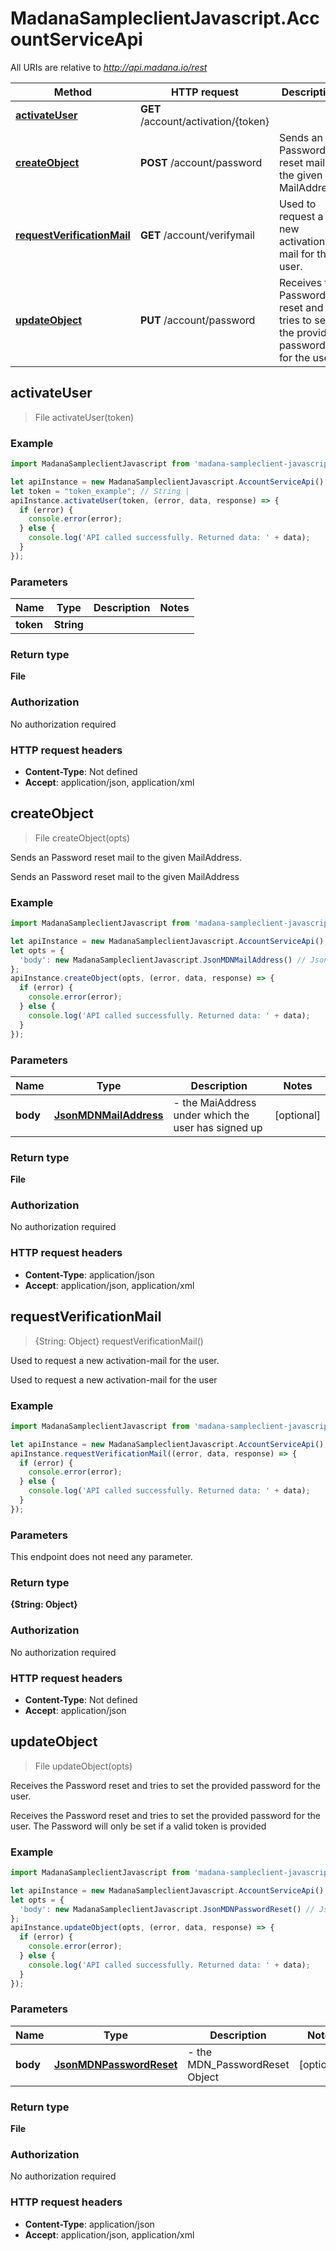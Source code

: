 # MadanaSampleclientJavascript.AccountServiceApi

All URIs are relative to *http://api.madana.io/rest*

Method | HTTP request | Description
------------- | ------------- | -------------
[**activateUser**](AccountServiceApi.md#activateUser) | **GET** /account/activation/{token} | 
[**createObject**](AccountServiceApi.md#createObject) | **POST** /account/password | Sends an Password reset mail to the given MailAddress.
[**requestVerificationMail**](AccountServiceApi.md#requestVerificationMail) | **GET** /account/verifymail | Used to request a new  activation-mail for the user.
[**updateObject**](AccountServiceApi.md#updateObject) | **PUT** /account/password | Receives the Password reset and tries to set the provided password for the user.



## activateUser

> File activateUser(token)



### Example

```javascript
import MadanaSampleclientJavascript from 'madana-sampleclient-javascript';

let apiInstance = new MadanaSampleclientJavascript.AccountServiceApi();
let token = "token_example"; // String | 
apiInstance.activateUser(token, (error, data, response) => {
  if (error) {
    console.error(error);
  } else {
    console.log('API called successfully. Returned data: ' + data);
  }
});
```

### Parameters


Name | Type | Description  | Notes
------------- | ------------- | ------------- | -------------
 **token** | **String**|  | 

### Return type

**File**

### Authorization

No authorization required

### HTTP request headers

- **Content-Type**: Not defined
- **Accept**: application/json, application/xml


## createObject

> File createObject(opts)

Sends an Password reset mail to the given MailAddress.

Sends an Password reset mail to the given MailAddress

### Example

```javascript
import MadanaSampleclientJavascript from 'madana-sampleclient-javascript';

let apiInstance = new MadanaSampleclientJavascript.AccountServiceApi();
let opts = {
  'body': new MadanaSampleclientJavascript.JsonMDNMailAddress() // JsonMDNMailAddress | - the MaiAddress under which the user has signed up
};
apiInstance.createObject(opts, (error, data, response) => {
  if (error) {
    console.error(error);
  } else {
    console.log('API called successfully. Returned data: ' + data);
  }
});
```

### Parameters


Name | Type | Description  | Notes
------------- | ------------- | ------------- | -------------
 **body** | [**JsonMDNMailAddress**](JsonMDNMailAddress.md)| - the MaiAddress under which the user has signed up | [optional] 

### Return type

**File**

### Authorization

No authorization required

### HTTP request headers

- **Content-Type**: application/json
- **Accept**: application/json, application/xml


## requestVerificationMail

> {String: Object} requestVerificationMail()

Used to request a new  activation-mail for the user.

Used to request a new  activation-mail for the user

### Example

```javascript
import MadanaSampleclientJavascript from 'madana-sampleclient-javascript';

let apiInstance = new MadanaSampleclientJavascript.AccountServiceApi();
apiInstance.requestVerificationMail((error, data, response) => {
  if (error) {
    console.error(error);
  } else {
    console.log('API called successfully. Returned data: ' + data);
  }
});
```

### Parameters

This endpoint does not need any parameter.

### Return type

**{String: Object}**

### Authorization

No authorization required

### HTTP request headers

- **Content-Type**: Not defined
- **Accept**: application/json


## updateObject

> File updateObject(opts)

Receives the Password reset and tries to set the provided password for the user.

Receives the Password reset and tries to set the provided password for the user. The Password will only be set if a valid token is provided

### Example

```javascript
import MadanaSampleclientJavascript from 'madana-sampleclient-javascript';

let apiInstance = new MadanaSampleclientJavascript.AccountServiceApi();
let opts = {
  'body': new MadanaSampleclientJavascript.JsonMDNPasswordReset() // JsonMDNPasswordReset | - the MDN_PasswordReset Object
};
apiInstance.updateObject(opts, (error, data, response) => {
  if (error) {
    console.error(error);
  } else {
    console.log('API called successfully. Returned data: ' + data);
  }
});
```

### Parameters


Name | Type | Description  | Notes
------------- | ------------- | ------------- | -------------
 **body** | [**JsonMDNPasswordReset**](JsonMDNPasswordReset.md)| - the MDN_PasswordReset Object | [optional] 

### Return type

**File**

### Authorization

No authorization required

### HTTP request headers

- **Content-Type**: application/json
- **Accept**: application/json, application/xml

